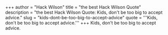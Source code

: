 +++
author = "Hack Wilson"
title = "the best Hack Wilson Quote"
description = "the best Hack Wilson Quote: Kids, don't be too big to accept advice."
slug = "kids-dont-be-too-big-to-accept-advice"
quote = '''Kids, don't be too big to accept advice.'''
+++
Kids, don't be too big to accept advice.
